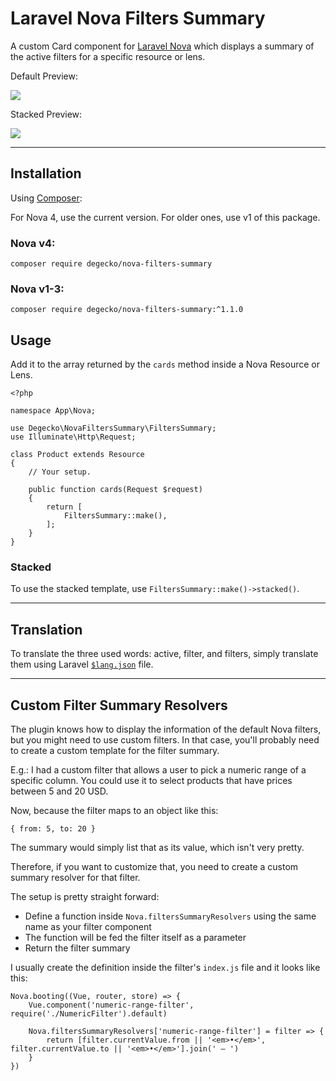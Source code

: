 # Laravel Nova Filters Summary

A custom Card component for [Laravel Nova](https://nova.laravel.com/) which displays a summary of the active filters for a specific resource or lens.

Default Preview:

![](https://i.imgur.com/zGqRgIZ.png)

Stacked Preview:

![](https://i.imgur.com/PYEPNaA.png)

---

## Installation

Using [Composer](https://getcomposer.org/):

For Nova 4, use the current version. For older ones, use v1 of this package.

### Nova v4:

```
composer require degecko/nova-filters-summary
```

### Nova v1-3:

```
composer require degecko/nova-filters-summary:^1.1.0
```

## Usage

Add it to the array returned by the `cards` method inside a Nova Resource or Lens.

```
<?php

namespace App\Nova;

use Degecko\NovaFiltersSummary\FiltersSummary;
use Illuminate\Http\Request;

class Product extends Resource
{
    // Your setup.
    
    public function cards(Request $request)
    {
        return [
            FiltersSummary::make(),
        ];
    }
}
```

### Stacked

To use the stacked template, use `FiltersSummary::make()->stacked()`.

---

## Translation

To translate the three used words: active, filter, and filters, simply translate them using Laravel [`$lang.json`](https://laravel.com/docs/8.x/localization#introduction) file.

---

## Custom Filter Summary Resolvers

The plugin knows how to display the information of the default Nova filters, but you might need to use custom filters. In that case, you'll probably need to create a custom template for the filter summary.

E.g.: I had a custom filter that allows a user to pick a numeric range of a specific column. You could use it to select products that have prices between 5 and 20 USD.

Now, because the filter maps to an object like this:

`{ from: 5, to: 20 }`

The summary would simply list that as its value, which isn't very pretty.

Therefore, if you want to customize that, you need to create a custom summary resolver for that filter.

The setup is pretty straight forward:

- Define a function inside `Nova.filtersSummaryResolvers` using the same name as your filter component
- The function will be fed the filter itself as a parameter
- Return the filter summary

I usually create the definition inside the filter's `index.js` file and it looks like this:

```
Nova.booting((Vue, router, store) => {
    Vue.component('numeric-range-filter', require('./NumericFilter').default)

    Nova.filtersSummaryResolvers['numeric-range-filter'] = filter => {
        return [filter.currentValue.from || '<em>•</em>', filter.currentValue.to || '<em>•</em>'].join(' — ')
    }
})
```
